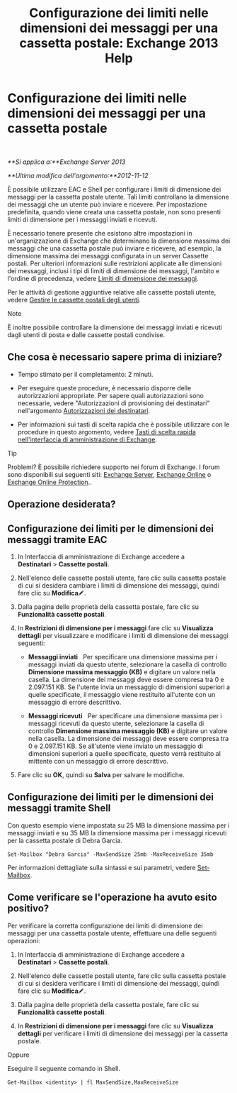 ﻿---
title: 'Configurazione dei limiti nelle dimensioni dei messaggi per una cassetta postale: Exchange 2013 Help'
TOCTitle: Configurazione dei limiti nelle dimensioni dei messaggi per una cassetta postale
ms:assetid: d1220685-14c0-4c4f-abb2-3920f3046212
ms:mtpsurl: https://technet.microsoft.com/it-it/library/Bb124708(v=EXCHG.150)
ms:contentKeyID: 50555684
ms.date: 01/04/2018
mtps_version: v=EXCHG.150
ms.translationtype: HT
---

# Configurazione dei limiti nelle dimensioni dei messaggi per una cassetta postale

 

_**Si applica a:**Exchange Server 2013_

_**Ultima modifica dell'argomento:**2012-11-12_

È possibile utilizzare EAC e Shell per configurare i limiti di dimensione dei messaggi per la cassetta postale utente. Tali limiti controllano la dimensione dei messaggi che un utente può inviare e ricevere. Per impostazione predefinita, quando viene creata una cassetta postale, non sono presenti limiti di dimensione per i messaggi inviati e ricevuti.

È necessario tenere presente che esistono altre impostazioni in un'organizzazione di Exchange che determinano la dimensione massima dei messaggi che una cassetta postale può inviare e ricevere, ad esempio, la dimensione massima dei messaggi configurata in un server Cassette postali. Per ulteriori informazioni sulle restrizioni applicate alle dimensioni dei messaggi, inclusi i tipi di limiti di dimensione dei messaggi, l'ambito e l'ordine di precedenza, vedere [Limiti di dimensione dei messaggi](message-size-limits-exchange-2013-help.md).

Per le attività di gestione aggiuntive relative alle cassette postali utente, vedere [Gestire le cassette postali degli utenti](manage-user-mailboxes-exchange-2013-help.md).


> [!NOTE]
> È inoltre possibile controllare la dimensione dei messaggi inviati e ricevuti dagli utenti di posta e dalle cassette postali condivise.



## Che cosa è necessario sapere prima di iniziare?

  - Tempo stimato per il completamento: 2 minuti.

  - Per eseguire queste procedure, è necessario disporre delle autorizzazioni appropriate. Per sapere quali autorizzazioni sono necessarie, vedere "Autorizzazioni di provisioning dei destinatari" nell'argomento [Autorizzazioni dei destinatari](recipients-permissions-exchange-2013-help.md).

  - Per informazioni sui tasti di scelta rapida che è possibile utilizzare con le procedure in questo argomento, vedere [Tasti di scelta rapida nell'interfaccia di amministrazione di Exchange](keyboard-shortcuts-in-the-exchange-admin-center-exchange-online-protection-help.md).


> [!TIP]
> Problemi? È possibile richiedere supporto nei forum di Exchange. I forum sono disponibili sui seguenti siti: <A href="https://go.microsoft.com/fwlink/p/?linkid=60612">Exchange Server</A>, <A href="https://go.microsoft.com/fwlink/p/?linkid=267542">Exchange Online</A> o <A href="https://go.microsoft.com/fwlink/p/?linkid=285351">Exchange Online Protection</A>..



## Operazione desiderata?

## Configurazione dei limiti per le dimensioni dei messaggi tramite EAC

1.  In Interfaccia di amministrazione di Exchange accedere a **Destinatari** \> **Cassette postali**.

2.  Nell'elenco delle cassette postali utente, fare clic sulla cassetta postale di cui si desidera cambiare i limiti di dimensione dei messaggi, quindi fare clic su **Modifica**![Icona Modifica](images/JJ218640.6f53ccb2-1f13-4c02-bea0-30690e6ea71d(EXCHG.150).gif "Icona Modifica").

3.  Dalla pagina delle proprietà della cassetta postale, fare clic su **Funzionalità cassette postali**.

4.  In **Restrizioni di dimensione per i messaggi** fare clic su **Visualizza dettagli** per visualizzare e modificare i limiti di dimensione dei messaggi seguenti:
    
      - **Messaggi inviati**   Per specificare una dimensione massima per i messaggi inviati da questo utente, selezionare la casella di controllo **Dimensione massima messaggio (KB)** e digitare un valore nella casella. La dimensione dei messaggi deve essere compresa tra 0 e 2.097.151 KB. Se l'utente invia un messaggio di dimensioni superiori a quelle specificate, il messaggio viene restituito all'utente con un messaggio di errore descrittivo.
    
      - **Messaggi ricevuti**   Per specificare una dimensione massima per i messaggi ricevuti da questo utente, selezionare la casella di controllo **Dimensione massima messaggio (KB)** e digitare un valore nella casella. La dimensione dei messaggi deve essere compresa tra 0 e 2.097.151 KB. Se all'utente viene inviato un messaggio di dimensioni superiori a quelle specificate, questo verrà restituito al mittente con un messaggio di errore descrittivo.

5.  Fare clic su **OK**, quindi su **Salva** per salvare le modifiche.

## Configurazione dei limiti per le dimensioni dei messaggi tramite Shell

Con questo esempio viene impostata su 25 MB la dimensione massima per i messaggi inviati e su 35 MB la dimensione massima per i messaggi ricevuti per la cassetta postale di Debra Garcia.

    Set-Mailbox "Debra Garcia" -MaxSendSize 25mb -MaxReceiveSize 35mb

Per informazioni dettagliate sulla sintassi e sui parametri, vedere [Set-Mailbox](https://technet.microsoft.com/it-it/library/bb123981\(v=exchg.150\)).

## Come verificare se l'operazione ha avuto esito positivo?

Per verificare la corretta configurazione dei limiti di dimensione dei messaggi per una cassetta postale utente, effettuare una delle seguenti operazioni:

1.  In Interfaccia di amministrazione di Exchange accedere a **Destinatari** \> **Cassette postali**.

2.  Nell'elenco delle cassette postali utente, fare clic sulla cassetta postale di cui si desidera verificare i limiti di dimensione dei messaggi, quindi fare clic su **Modifica**![Icona Modifica](images/JJ218640.6f53ccb2-1f13-4c02-bea0-30690e6ea71d(EXCHG.150).gif "Icona Modifica").

3.  Dalla pagina delle proprietà della cassetta postale, fare clic su **Funzionalità cassette postali**.

4.  In **Restrizioni di dimensione per i messaggi** fare clic su **Visualizza dettagli** per verificare i limiti di dimensione dei messaggi per la cassetta postale.

Oppure

Eseguire il seguente comando in Shell.

    Get-Mailbox <identity> | fl MaxSendSize,MaxReceiveSize

